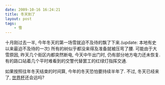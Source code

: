 ```yaml
---
date: 2009-10-16 16:24:21
title: 冬天到了
layout: post
tags:
    - 雪
---
```

十月刚过去一半, 今年冬天的第一场雪就迫不及待的飘了下来.(update: 本地有史以来最迫不及待的一次) 所有的树似乎都没来得及准备就被压弯了腰. 可能由于大雪原因, 昨天几个街区内都突然断电, 今天中午出门时, 仍有部分地方电力还未恢复. 有的路口站着几个平时难看到的交警代替罢工的红绿灯指挥交通.

如果按照往年冬天结束的时间算, 今年的冬天恐怕要持续半年了. 不过, 冬天已经来了, <a href="http://www.fifa.com/mm/document/tournament/preliminarydraw/64/42/24/2010fwc_matchschedule7709.pdf" target="_blank">世界杯</a>还会远吗?
